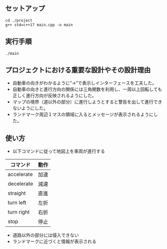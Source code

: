 ## セットアップ
```
cd ./project
g++ std=c++17 main.cpp -o main
```
## 実行手順
```
./main
```
## プロジェクトにおける重要な設計やその設計理由
* 自動車の向きがわかるように”→”で表示しインターフェースを工夫した。
* 自動車の向きと進行方向の関係には三角関数を利用し、一周以上回転しても正しく進行方向が反映されるようにした。
* マップの境界（道以外の部分）に進行しようとすると警告を出して進行できないようにした。
* ランドマーク周辺１マスの領域に入るとメッセージが表示されるようにした。
  
## 使い方
* 以下コマンドに従って地図上を車両が進行する

| コマンド   | 動作 | 
| ---------- | ---- | 
| accelerate | 加速 | 
| decelerate | 減速 | 
| straight   | 直進 | 
| turn left  | 左折 | 
| turn right | 右折 | 
| stop       | 停止 | 

* 道路以外の部分には侵入できない
* ランドマークに近づくと情報が表示される


